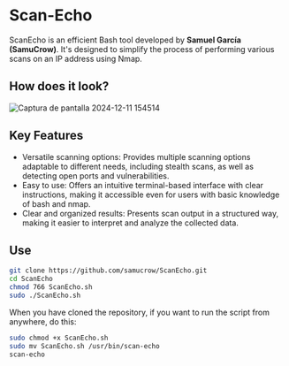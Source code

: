 # Scan-Echo

ScanEcho is an efficient Bash tool developed by **Samuel García (SamuCrow)**. It's designed to simplify the process of performing various scans on an IP address using Nmap.

## How does it look?

![Captura de pantalla 2024-12-11 154514](https://github.com/user-attachments/assets/f5b94f7f-989a-4631-a87e-d5b0a5345e80)

## Key Features

- Versatile scanning options: Provides multiple scanning options adaptable to different needs, including stealth scans, as well as detecting open ports and vulnerabilities.
- Easy to use: Offers an intuitive terminal-based interface with clear instructions, making it accessible even for users with basic knowledge of bash and nmap.
- Clear and organized results: Presents scan output in a structured way, making it easier to interpret and analyze the collected data.

## Use

```bash
git clone https://github.com/samucrow/ScanEcho.git
cd ScanEcho
chmod 766 ScanEcho.sh
sudo ./ScanEcho.sh
```

When you have cloned the repository, if you want to run the script from anywhere, do this:

```bash
sudo chmod +x ScanEcho.sh
sudo mv ScanEcho.sh /usr/bin/scan-echo
scan-echo
```
